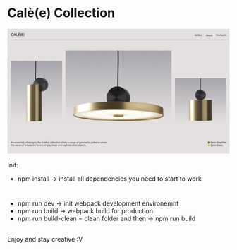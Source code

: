 # Calè(e) Collection

![alt text](https://github.com/Celebrerr/calee/blob/main/github.jpg?raw=true)

Init:

-   npm install -> install all dependencies you need to start to work

#

-   npm run dev -> init webpack development environemnt
-   npm run build -> webpack build for production
-   npm run build-clean = clean folder and then -> npm run build

##

Enjoy and stay creative :V
